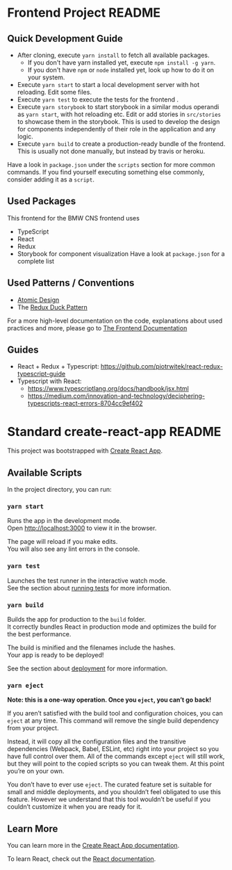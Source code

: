 # Frontend Project README

## Quick Development Guide
- After cloning, execute `yarn install` to fetch all available packages.
  - If you don't have yarn installed yet, execute `npm install -g yarn`.
  - If you don't have `npm` or `node` installed yet, look up how to do it on your system.
- Execute `yarn start` to start a local development server with hot reloading. Edit some files.
- Execute `yarn test` to execute the tests for the frontend .
- Execute `yarn storybook` to start storybook in a similar modus operandi as `yarn start`, with hot reloading etc. Edit or add stories in `src/stories` to showcase them in the storybook. This is used to develop the design for components independently of their role in the application and any logic.
- Execute `yarn build` to create a production-ready bundle of the frontend. This is usually not done manually, but instead by travis or heroku.

Have a look in `package.json` under the `scripts` section for more common commands.
If you find yourself executing something else commonly, consider adding it as a `script`.

## Used Packages
This frontend for the BMW CNS frontend uses
- TypeScript
- React
- Redux
- Storybook for component visualization
Have a look at `package.json` for a complete list

## Used Patterns / Conventions
- [Atomic Design](http://bradfrost.com/blog/post/atomic-web-design/)
- The [Redux Duck Pattern](https://github.com/erikras/ducks-modular-redux)

For a more high-level documentation on the code, explanations about used
practices and more, please go to [The Frontend Documentation](../doc/technische-dokumentation/frontend-development.md)

## Guides
- React + Redux + Typescript: https://github.com/piotrwitek/react-redux-typescript-guide
- Typescript with React:
  - https://www.typescriptlang.org/docs/handbook/jsx.html
  - https://medium.com/innovation-and-technology/deciphering-typescripts-react-errors-8704cc9ef402


# Standard create-react-app README

This project was bootstrapped with [Create React App](https://github.com/facebook/create-react-app).

## Available Scripts

In the project directory, you can run:

### `yarn start`

Runs the app in the development mode.<br>
Open [http://localhost:3000](http://localhost:3000) to view it in the browser.

The page will reload if you make edits.<br>
You will also see any lint errors in the console.

### `yarn test`

Launches the test runner in the interactive watch mode.<br>
See the section about [running tests](https://facebook.github.io/create-react-app/docs/running-tests) for more information.

### `yarn build`

Builds the app for production to the `build` folder.<br>
It correctly bundles React in production mode and optimizes the build for the best performance.

The build is minified and the filenames include the hashes.<br>
Your app is ready to be deployed!

See the section about [deployment](https://facebook.github.io/create-react-app/docs/deployment) for more information.

### `yarn eject`

**Note: this is a one-way operation. Once you `eject`, you can’t go back!**

If you aren’t satisfied with the build tool and configuration choices, you can `eject` at any time. This command will remove the single build dependency from your project.

Instead, it will copy all the configuration files and the transitive dependencies (Webpack, Babel, ESLint, etc) right into your project so you have full control over them. All of the commands except `eject` will still work, but they will point to the copied scripts so you can tweak them. At this point you’re on your own.

You don’t have to ever use `eject`. The curated feature set is suitable for small and middle deployments, and you shouldn’t feel obligated to use this feature. However we understand that this tool wouldn’t be useful if you couldn’t customize it when you are ready for it.

## Learn More

You can learn more in the [Create React App documentation](https://facebook.github.io/create-react-app/docs/getting-started).

To learn React, check out the [React documentation](https://reactjs.org/).
